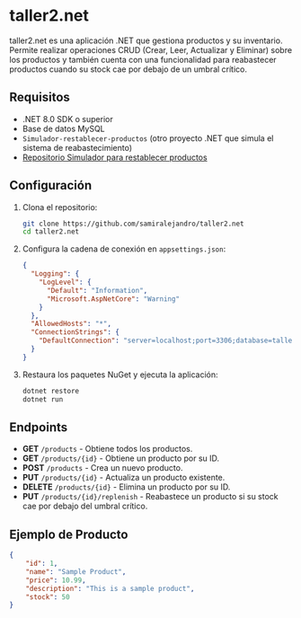 # taller2.net

taller2.net es una aplicación .NET que gestiona productos y su inventario. Permite realizar operaciones CRUD (Crear, Leer, Actualizar y Eliminar) sobre los productos y también cuenta con una funcionalidad para reabastecer productos cuando su stock cae por debajo de un umbral crítico.

## Requisitos

- .NET 8.0 SDK o superior
- Base de datos MySQL
- `Simulador-restablecer-productos` (otro proyecto .NET que simula el sistema de reabastecimiento)
- [Repositorio Simulador para restablecer productos](https://github.com/davidfer1112/Simulador-restablecer-productos)

## Configuración

1. Clona el repositorio:

    ```sh
    git clone https://github.com/samiralejandro/taller2.net
    cd taller2.net
    ```

2. Configura la cadena de conexión en `appsettings.json`:

    ```json
    {
      "Logging": {
        "LogLevel": {
          "Default": "Information",
          "Microsoft.AspNetCore": "Warning"
        }
      },
      "AllowedHosts": "*",
      "ConnectionStrings": {
        "DefaultConnection": "server=localhost;port=3306;database=tallernetdos;user=username;password=password"
      }
    }
    ```

3. Restaura los paquetes NuGet y ejecuta la aplicación:

    ```sh
    dotnet restore
    dotnet run
    ```

## Endpoints

- **GET** `/products` - Obtiene todos los productos.
- **GET** `/products/{id}` - Obtiene un producto por su ID.
- **POST** `/products` - Crea un nuevo producto.
- **PUT** `/products/{id}` - Actualiza un producto existente.
- **DELETE** `/products/{id}` - Elimina un producto por su ID.
- **PUT** `/products/{id}/replenish` - Reabastece un producto si su stock cae por debajo del umbral crítico.

## Ejemplo de Producto

```json
{
    "id": 1,
    "name": "Sample Product",
    "price": 10.99,
    "description": "This is a sample product",
    "stock": 50
}
